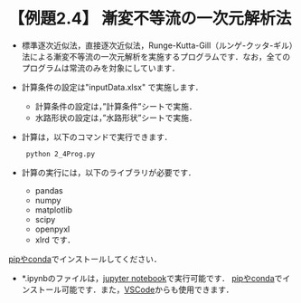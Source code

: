 # 【例題2.4】 漸変不等流の一次元解析法

- 標準逐次近似法，直接逐次近似法，Runge-Kutta-Gill（ルンゲ-クッタ-ギル）法による漸変不等流の一次元解析を実施するプログラムです．なお，全てのプログラムは常流のみを対象にしています．

- 計算条件の設定は"inputData.xlsx" で実施します．
  - 計算条件の設定は，”計算条件”シートで実施．
  - 水路形状の設定は，”水路形状”シートで実施．

- 計算は，以下のコマンドで実行できます．

   ~~~ sh
    python 2_4Prog.py
    ~~~

- 計算の実行には，以下のライブラリが必要です．
  - pandas
  - numpy
  - matplotlib
  - scipy
  - openpyxl
  - xlrd
です．

[pipやconda](https://www.python.jp/install/anaconda/pip_and_conda.html)でインストールしてください．

- *.ipynbのファイルは，[jupyter notebook](https://jupyter.org)で実行可能です．
[pipやconda](https://www.python.jp/install/anaconda/pip_and_conda.html)でインストール可能です．また，[VSCode](https://code.visualstudio.com/docs/datascience/jupyter-notebooks)からも使用できます．

